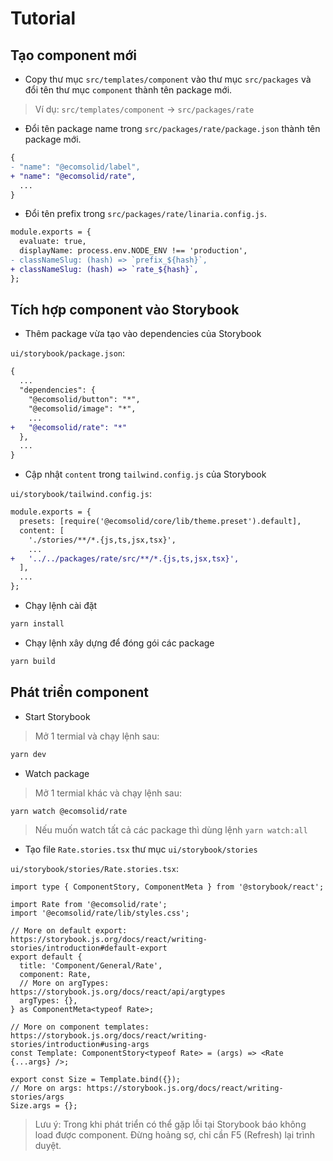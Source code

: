 # Tutorial

## Tạo component mới

- Copy thư mục `src/templates/component` vào thư mục `src/packages` và đổi tên thư mục `component` thành tên package mới.

> Ví dụ: `src/templates/component` -> `src/packages/rate`

- Đổi tên package name trong `src/packages/rate/package.json` thành tên package mới.

```diff
{
- "name": "@ecomsolid/label",
+ "name": "@ecomsolid/rate",
  ...
}
```

- Đổi tên prefix trong `src/packages/rate/linaria.config.js`.

```diff
module.exports = {
  evaluate: true,
  displayName: process.env.NODE_ENV !== 'production',
- classNameSlug: (hash) => `prefix_${hash}`,
+ classNameSlug: (hash) => `rate_${hash}`,
};
```

## Tích hợp component vào Storybook

- Thêm package vừa tạo vào dependencies của Storybook

`ui/storybook/package.json`:

```diff
{
  ...
  "dependencies": {
    "@ecomsolid/button": "*",
    "@ecomsolid/image": "*",
    ...
+   "@ecomsolid/rate": "*"
  },
  ...
}
```

- Cập nhật `content` trong `tailwind.config.js` của Storybook

`ui/storybook/tailwind.config.js`:

```diff
module.exports = {
  presets: [require('@ecomsolid/core/lib/theme.preset').default],
  content: [
    './stories/**/*.{js,ts,jsx,tsx}',
    ...
+   '../../packages/rate/src/**/*.{js,ts,jsx,tsx}',
  ],
  ...
};

```

- Chạy lệnh cài đặt

```bash
yarn install
```

- Chạy lệnh xây dựng để đóng gói các package

```bash
yarn build
```

## Phát triển component

- Start Storybook

> Mở 1 termial và chạy lệnh sau:

```bash
yarn dev
```

- Watch package

> Mở 1 termial khác và chạy lệnh sau:

```bash
yarn watch @ecomsolid/rate
```

> Nếu muốn watch tất cả các package thì dùng lệnh `yarn watch:all`

- Tạo file `Rate.stories.tsx` thư mục `ui/storybook/stories`

`ui/storybook/stories/Rate.stories.tsx`:

```tsx
import type { ComponentStory, ComponentMeta } from '@storybook/react';

import Rate from '@ecomsolid/rate';
import '@ecomsolid/rate/lib/styles.css';

// More on default export: https://storybook.js.org/docs/react/writing-stories/introduction#default-export
export default {
  title: 'Component/General/Rate',
  component: Rate,
  // More on argTypes: https://storybook.js.org/docs/react/api/argtypes
  argTypes: {},
} as ComponentMeta<typeof Rate>;

// More on component templates: https://storybook.js.org/docs/react/writing-stories/introduction#using-args
const Template: ComponentStory<typeof Rate> = (args) => <Rate {...args} />;

export const Size = Template.bind({});
// More on args: https://storybook.js.org/docs/react/writing-stories/args
Size.args = {};
```

> Lưu ý: Trong khi phát triển có thể gặp lỗi tại Storybook báo không load được component. Đừng hoảng sợ, chỉ cần F5 (Refresh) lại trình duyệt.
